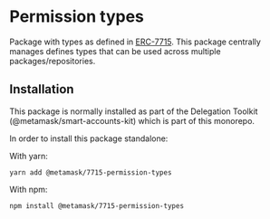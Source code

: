 # Permission types

Package with types as defined in [ERC-7715](https://eip.tools/eip/7715). This package centrally manages defines types that can be used across multiple packages/repositories.

## Installation

This package is normally installed as part of the Delegation Toolkit (@metamask/smart-accounts-kit) which is part of this monorepo.

In order to install this package standalone:

With yarn:
```
yarn add @metamask/7715-permission-types
```

With npm:
```
npm install @metamask/7715-permission-types
```


